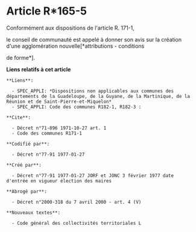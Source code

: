 # Article R*165-5

Conformément aux dispositions de l'article R. 171-1,

le conseil de communauté est appelé à donner son avis sur la création d'une agglomération nouvelle[*attributions - conditions

de forme*].

**Liens relatifs à cet article**

	**Liens**:

	  - SPEC_APPLI: *Dispositions non applicables aux communes des départements de la Guadeloupe, de la Guyane, de la Martinique, de la Réunion et de Saint-Pierre-et-Miquelon*
	  - SPEC_APPLI: Code des communes R182-1, R182-3 :

	**Cite**:

	  - Décret n°71-896 1971-10-27 art. 1
	  - Code des communes R171-1

	**Codifié par**:

	  - Décret n°77-91 1977-01-27

	**Créé par**:

	  - Décret n°77-91 1977-01-27 JORF et JONC 3 février 1977 date d'entrée en vigueur élection des maires

	**Abrogé par**:

	  - Décret n°2000-318 du 7 avril 2000 - art. 4 (V)

	**Nouveaux textes**:

	  - Code général des collectivités territoriales L
